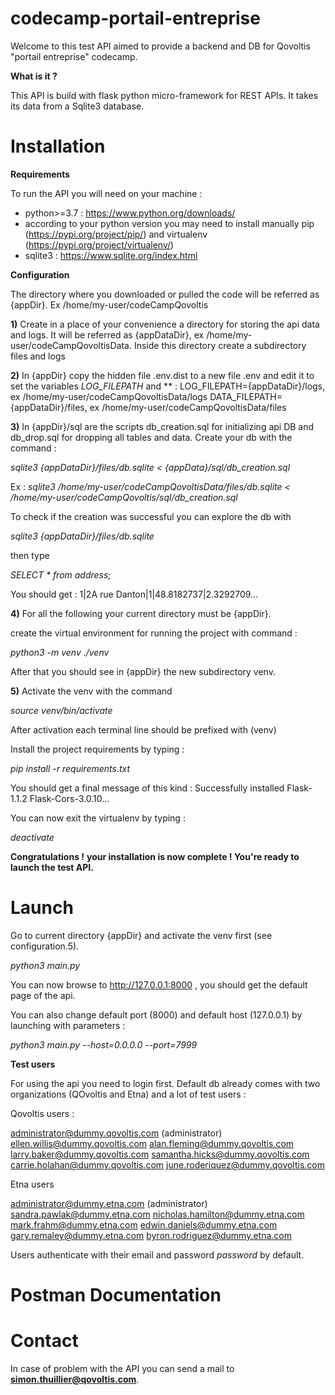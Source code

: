 # codecamp-portail-entreprise
Welcome to this test API aimed to provide a backend and DB for Qovoltis "portail entreprise" codecamp.  

**What is it ?**

This API is build with flask python micro-framework for REST APIs. It takes its data from a 
Sqlite3 database.

# Installation

**Requirements**

To run the API you will need on your machine : 
- python>=3.7 : https://www.python.org/downloads/
- according to your python version you may need to install manually pip (https://pypi.org/project/pip/) and virtualenv (https://pypi.org/project/virtualenv/)
- sqlite3 : https://www.sqlite.org/index.html


**Configuration**

The directory where you downloaded or pulled the code will be referred as {appDir}. 
Ex /home/my-user/codeCampQovoltis

**1)**
Create in a place of your convenience a directory for storing the api data and logs. 
It will be referred as {appDataDir}, ex /home/my-user/codeCampQovoltisData. Inside this directory
create a subdirectory files and logs

**2)**
In {appDir} copy the hidden file .env.dist to a new file .env and edit it to set the variables
*LOG_FILEPATH* and ** :
LOG_FILEPATH={appDataDir}/logs, ex /home/my-user/codeCampQovoltisData/logs
DATA_FILEPATH={appDataDir}/files, ex /home/my-user/codeCampQovoltisData/files 

**3)**
In {appDir}/sql are the scripts db_creation.sql for initializing api DB and db_drop.sql for dropping all tables 
and data. 
Create your db with the command : 

*sqlite3 {appDataDir}/files/db.sqlite < {appData}/sql/db_creation.sql* 

Ex : *sqlite3 /home/my-user/codeCampQovoltisData/files/db.sqlite < /home/my-user/codeCampQovoltis/sql/db_creation.sql*

To check if the creation was successful you can explore the db with 

*sqlite3 {appDataDir}/files/db.sqlite* 

then type

*SELECT * from address;*

You should get : 
1|2A rue Danton|1|48.8182737|2.3292709...

**4)**
For all the following your current directory must be {appDir}.

create the virtual environment for running the project with command : 

*python3 -m venv ./venv*

After that you should see in {appDir} the new subdirectory venv.

**5)**
Activate the venv with the command

*source venv/bin/activate*

After activation each terminal line should be prefixed with (venv)

Install the project requirements by typing : 

*pip install -r requirements.txt*

You should get a final message of this kind : Successfully installed Flask-1.1.2 Flask-Cors-3.0.10...

You can now exit the virtualenv by typing :

*deactivate*

**Congratulations !**
**your installation is now complete ! You're ready to launch the test API.**

# Launch

Go to current directory {appDir} and activate the venv first (see configuration.5).

*python3 main.py*

You can now browse to http://127.0.0.1:8000 , you should get the default page of the api. 

You can also change default port (8000) and default host (127.0.0.1) by launching with parameters : 

*python3 main.py --host=0.0.0.0 --port=7999*

**Test users**

For using the api you need to login first. 
Default db already comes with two organizations (QOvoltis and Etna) and a lot of test users : 

Qovoltis users : 

administrator@dummy.qovoltis.com (administrator)
ellen.willis@dummy.qovoltis.com
alan.fleming@dummy.qovoltis.com
larry.baker@dummy.qovoltis.com
samantha.hicks@dummy.qovoltis.com
carrie.holahan@dummy.qovoltis.com
june.roderiquez@dummy.qovoltis.com

Etna users

administrator@dummy.etna.com (administrator)
sandra.pawlak@dummy.etna.com
nicholas.hamilton@dummy.etna.com
mark.frahm@dummy.etna.com
edwin.daniels@dummy.etna.com
gary.remaley@dummy.etna.com
byron.rodriguez@dummy.etna.com


Users authenticate with their email and password *password* by default. 


# Postman Documentation



# Contact

In case of problem with the API you can send a mail to **simon.thuillier@qovoltis.com**.




